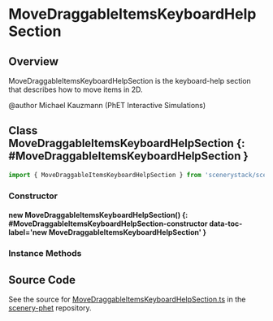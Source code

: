# MoveDraggableItemsKeyboardHelpSection

## Overview

MoveDraggableItemsKeyboardHelpSection is the keyboard-help section that describes how to move items in 2D.

@author Michael Kauzmann (PhET Interactive Simulations)

## Class MoveDraggableItemsKeyboardHelpSection {: #MoveDraggableItemsKeyboardHelpSection }


```js
import { MoveDraggableItemsKeyboardHelpSection } from 'scenerystack/scenery-phet';
```
### Constructor

#### new MoveDraggableItemsKeyboardHelpSection() {: #MoveDraggableItemsKeyboardHelpSection-constructor data-toc-label='new MoveDraggableItemsKeyboardHelpSection' }

### Instance Methods





## Source Code

See the source for [MoveDraggableItemsKeyboardHelpSection.ts](https://github.com/phetsims/scenery-phet/blob/main/js/keyboard/help/MoveDraggableItemsKeyboardHelpSection.ts) in the [scenery-phet](https://github.com/phetsims/scenery-phet) repository.
